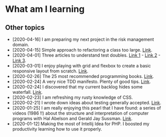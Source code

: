 What am I learning
==================

## Other topics

- [2020-04-16] I am preparing my next project in the risk management domain.
- [2020-04-15] Simple approach to refactoring a class too large. [Link](https://martinfowler.com/articles/class-too-large.html).
- [2020-04-01] Three articles to understand test doubles. [Link 1](https://jmauerhan.wordpress.com/2018/10/04/the-5-types-of-test-doubles-and-how-to-create-them-in-phpunit/) - [Link 2](https://blog.frankdejonge.nl/testing-without-mocking-frameworks/) - [Link 3](https://martinfowler.com/articles/mocksArentStubs.html).
- [2020-03-01] I enjoy playing with grid and flexbox to create a basic responsive layout from scratch. [Link](https://github.com/abmesamesa/learning/tree/master/html5-basic-layout).
- [2020-02-26] The 25 most recommended programming books. [Link](https://www.daolf.com/posts/best-programming-books/).
- [2020-02-24] A very nice TDD manifesto. Plenty of good tips. [Link](https://github.com/neomatrix369/refactoring-developer-habits/blob/master/02-outcome-of-collation/tdd-manifesto/tdd-good-habits-manifesto.md).
- [2020-02-24] I discovered that my current backlog hides some waterfall. [Link](https://agileforall.com/patterns-for-splitting-user-stories/).
- [2020-02-23] I am refreshing my rusty knowledge of CSS.
- [2020-02-21] I wrote down ideas about testing generally accepted. [Link](https://github.com/abmesamesa/blog/blob/master/posts/2020-02-21-testing.md).
- [2020-01-25] I am really enjoying this pearl that I have found: a series of videos (1986 !!) about the structure and interpretation of computer programs with Hal Abelson and Gerald Jay Sussman. [Link](https://www.youtube.com/playlist?list=PLE18841CABEA24090).
- [2020-01-12] Making the most of Intellij Idea for PHP. I boosted my productivity learning how to use it properly.
